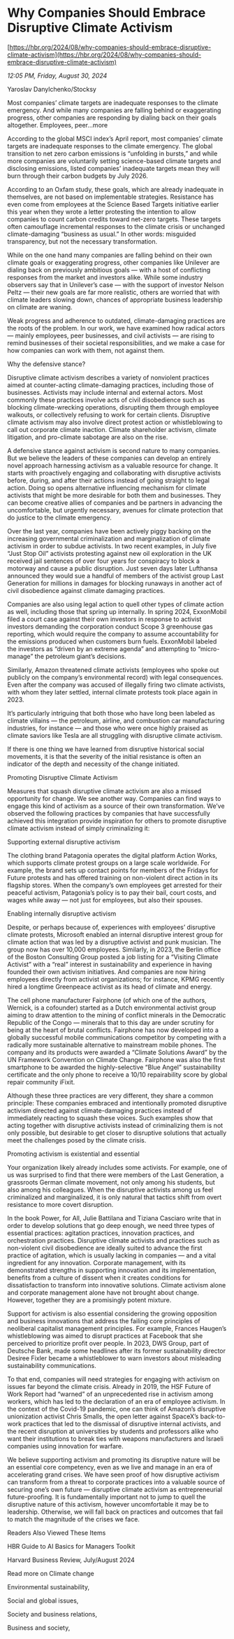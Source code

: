 # Why Companies Should Embrace Disruptive Climate Activism

[https://hbr.org/2024/08/why-companies-should-embrace-disruptive-climate-activism](https://hbr.org/2024/08/why-companies-should-embrace-disruptive-climate-activism)

*12:05 PM, Friday, August 30, 2024*

Yaroslav Danylchenko/Stocksy

Most companies’ climate targets are inadequate responses to the climate emergency. And while many companies are falling behind or exaggerating progress, other companies are responding by dialing back on their goals altogether. Employees, peer...more

According to the global MSCI index’s April report, most companies’ climate targets are inadequate responses to the climate emergency. The global transition to net zero carbon emissions is “unfolding in bursts,” and while more companies are voluntarily setting science-based climate targets and disclosing emissions, listed companies’ inadequate targets mean they will burn through their carbon budgets by July 2026.

According to an Oxfam study, these goals, which are already inadequate in themselves, are not based on implementable strategies. Resistance has even come from employees at the Science Based Targets initiative earlier this year when they wrote a letter protesting the intention to allow companies to count carbon credits toward net-zero targets. These targets often camouflage incremental responses to the climate crisis or unchanged climate-damaging “business as usual.” In other words: misguided transparency, but not the necessary transformation.

While on the one hand many companies are falling behind on their own climate goals or exaggerating progress, other companies like Unilever are dialing back on previously ambitious goals — with a host of conflicting responses from the market and investors alike. While some industry observers say that in Unilever’s case — with the support of investor Nelson Peltz — their new goals are far more realistic, others are worried that with climate leaders slowing down, chances of appropriate business leadership on climate are waning.

Weak progress and adherence to outdated, climate-damaging practices are the roots of the problem. In our work, we have examined how radical actors — mainly employees, peer businesses, and civil activists — are rising to remind businesses of their societal responsibilities, and we make a case for how companies can work with them, not against them.

Why the defensive stance?

Disruptive climate activism describes a variety of nonviolent practices aimed at counter-acting climate-damaging practices, including those of businesses. Activists may include internal and external actors. Most commonly these practices involve acts of civil disobedience such as blocking climate-wrecking operations, disrupting them through employee walkouts, or collectively refusing to work for certain clients. Disruptive climate activism may also involve direct protest action or whistleblowing to call out corporate climate inaction. Climate shareholder activism, climate litigation, and pro-climate sabotage are also on the rise.

A defensive stance against activism is second nature to many companies. But we believe the leaders of these companies can develop an entirely novel approach harnessing activism as a valuable resource for change. It starts with proactively engaging and collaborating with disruptive activists before, during, and after their actions instead of going straight to legal action. Doing so opens alternative influencing mechanism for climate activists that might be more desirable for both them and businesses. They can become creative allies of companies and be partners in advancing the uncomfortable, but urgently necessary, avenues for climate protection that do justice to the climate emergency.

Over the last year, companies have been actively piggy backing on the increasing governmental criminalization and marginalization of climate activism in order to subdue activists. In two recent examples, in July five “Just Stop Oil” activists protesting against new oil exploration in the UK received jail sentences of over four years for conspiracy to block a motorway and cause a public disruption. Just seven days later Lufthansa announced they would sue a handful of members of the activist group Last Generation for millions in damages for blocking runaways in another act of civil disobedience against climate damaging practices.

Companies are also using legal action to quell other types of climate action as well, including those that spring up internally. In spring 2024, ExxonMobil filed a court case against their own investors in response to activist investors demanding the corporation conduct Scope 3 greenhouse gas reporting, which would require the company to assume accountability for the emissions produced when customers burn fuels. ExxonMobil labeled the investors as “driven by an extreme agenda” and attempting to “micro-manage” the petroleum giant’s decisions.

Similarly, Amazon threatened climate activists (employees who spoke out publicly on the company’s environmental record) with legal consequences. Even after the company was accused of illegally firing two climate activists, with whom they later settled, internal climate protests took place again in 2023.

It’s particularly intriguing that both those who have long been labeled as climate villains — the petroleum, airline, and combustion car manufacturing industries, for instance — and those who were once highly praised as climate saviors like Tesla are all struggling with disruptive climate activism.

If there is one thing we have learned from disruptive historical social movements, it is that the severity of the initial resistance is often an indicator of the depth and necessity of the change initiated.

Promoting Disruptive Climate Activism

Measures that squash disruptive climate activism are also a missed opportunity for change. We see another way. Companies can find ways to engage this kind of activism as a source of their own transformation. We’ve observed the following practices by companies that have successfully achieved this integration provide inspiration for others to promote disruptive climate activism instead of simply criminalizing it:

Supporting external disruptive activism

The clothing brand Patagonia operates the digital platform Action Works, which supports climate protest groups on a large scale worldwide. For example, the brand sets up contact points for members of the Fridays for Future protests and has offered training on non-violent direct action in its flagship stores. When the company’s own employees get arrested for their peaceful activism, Patagonia’s policy is to pay their bail, court costs, and wages while away — not just for employees, but also their spouses.

Enabling internally disruptive activism

Despite, or perhaps because of, experiences with employees’ disruptive climate protests, Microsoft enabled an internal disruptive interest group for climate action that was led by a disruptive activist and punk musician. The group now has over 10,000 employees. Similarly, in 2023, the Berlin office of the Boston Consulting Group posted a job listing for a “Visiting Climate Activist” with a “real” interest in sustainability and experience in having founded their own activism initiatives. And companies are now hiring employees directly from activist organizations; for instance, KPMG recently hired a longtime Greenpeace activist as its head of climate and energy.

The cell phone manufacturer Fairphone (of which one of the authors, Wernick, is a cofounder) started as a Dutch environmental activist group aiming to draw attention to the mining of conflict minerals in the Democratic Republic of the Congo — minerals that to this day are under scrutiny for being at the heart of brutal conflicts. Fairphone has now developed into a globally successful mobile communications competitor by competing with a radically more sustainable alternative to mainstream mobile phones. The company and its products were awarded a “Climate Solutions Award” by the UN Framework Convention on Climate Change. Fairphone was also the first smartphone to be awarded the highly-selective “Blue Angel” sustainability certificate and the only phone to receive a 10/10 repairability score by global repair community iFixit.

Although these three practices are very different, they share a common principle: These companies embraced and intentionally promoted disruptive activism directed against climate-damaging practices instead of immediately reacting to squash these voices. Such examples show that acting together with disruptive activists instead of criminalizing them is not only possible, but desirable to get closer to disruptive solutions that actually meet the challenges posed by the climate crisis.

Promoting activism is existential and essential

Your organization likely already includes some activists. For example, one of us was surprised to find that there were members of the Last Generation, a grassroots German climate movement, not only among his students, but also among his colleagues. When the disruptive activists among us feel criminalized and marginalized, it is only natural that tactics shift from overt resistance to more covert disruption.

In the book Power, for All, Julie Battilana and Tiziana Casciaro write that in order to develop solutions that go deep enough, we need three types of essential practices: agitation practices, innovation practices, and orchestration practices. Disruptive climate activists and practices such as non-violent civil disobedience are ideally suited to advance the first practice of agitation, which is usually lacking in companies — and a vital ingredient for any innovation. Corporate management, with its demonstrated strengths in supporting innovation and its implementation, benefits from a culture of dissent when it creates conditions for dissatisfaction to transform into innovative solutions. Climate activism alone and corporate management alone have not brought about change. However, together they are a promisingly potent mixture.

Support for activism is also essential considering the growing opposition and business innovations that address the failing core principles of neoliberal capitalist management principles. For example, Frances Haugen’s whistleblowing was aimed to disrupt practices at Facebook that she perceived to prioritize profit over people. In 2023, DWS Group, part of Deutsche Bank, made some headlines after its former sustainability director Desiree Fixler became a whistleblower to warn investors about misleading sustainability communications.

To that end, companies will need strategies for engaging with activism on issues far beyond the climate crisis. Already in 2019, the HSF Future of Work Report had “warned” of an unprecedented rise in activism among workers, which has led to the declaration of an era of employee activism. In the context of the Covid-19 pandemic, one can think of Amazon’s disruptive unionization activist Chris Smalls, the open letter against SpaceX’s back-to-work practices that led to the dismissal of disruptive internal activists, and the recent disruption at universities by students and professors alike who want their institutions to break ties with weapons manufacturers and Israeli companies using innovation for warfare.

We believe supporting activism and promoting its disruptive nature will be an essential core competency, even as we live and manage in an era of accelerating grand crises. We have seen proof of how disruptive activism can transform from a threat to corporate practices into a valuable source of securing one’s own future — disruptive climate activism as entrepreneurial future-proofing. It is fundamentally important not to jump to quell the disruptive nature of this activism, however uncomfortable it may be to leadership. Otherwise, we will fall back on practices and outcomes that fail to match the magnitude of the crises we face.

Readers Also Viewed These Items

HBR Guide to AI Basics for Managers Toolkit

Harvard Business Review, July/August 2024

Read more on Climate change

Environmental sustainability,

Social and global issues,

Society and business relations,

Business and society,

